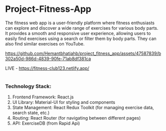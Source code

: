 # Project-Fitness-App

The fitness web app is a user-friendly platform where fitness enthusiasts can explore and discover a wide range of exercises for various body parts.  It  provides a smooth and responsive user experience, allowing users to easily find exercises using a search or filter them by body parts. They can also find similar exercises on YouTube.

https://github.com/Hemantbhatiahb/project_fitness_app/assets/47587839/b302a50d-986d-4839-90fe-71ab8df381ca

LIVE - https://fitness-club123.netlify.app/
<br><br>
### Technology Stack:

1) Frontend Framework: React.js
2) UI Library: Material-UI for styling and components
3) State Management: React Redux Toolkit (for managing exercise data, search state, etc.)
4) Routing: React Router (for navigating between different pages)
5) API: ExerciseDB (from Rapid Api)
